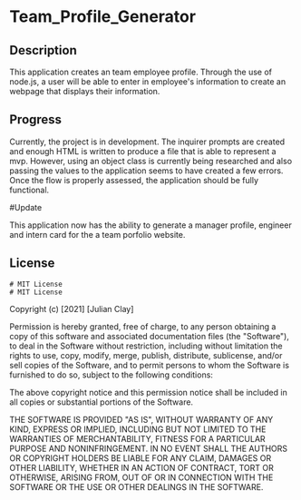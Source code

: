 # Team_Profile_Generator

## Description

This application creates an team employee profile. Through the use of node.js, a user will be
able to enter in employee's information to create an webpage that displays their information.

## Progress
Currently, the project is in development. The inquirer prompts are created and enough HTML is written to produce a file that is able to represent a mvp. However, using an object class is currently being researched and also passing the values to the application seems to have created a few errors. Once the flow is properly assessed, the application should be fully functional.

#Update

This application now has the ability to generate a manager profile, engineer and intern card for the a team porfolio website. 

## License 
    # MIT License
    # MIT License

Copyright (c) [2021] [Julian Clay]

Permission is hereby granted, free of charge, to any person obtaining a copy
of this software and associated documentation files (the "Software"), to deal
in the Software without restriction, including without limitation the rights
to use, copy, modify, merge, publish, distribute, sublicense, and/or sell
copies of the Software, and to permit persons to whom the Software is
furnished to do so, subject to the following conditions:

The above copyright notice and this permission notice shall be included in all
copies or substantial portions of the Software.

THE SOFTWARE IS PROVIDED "AS IS", WITHOUT WARRANTY OF ANY KIND, EXPRESS OR
IMPLIED, INCLUDING BUT NOT LIMITED TO THE WARRANTIES OF MERCHANTABILITY,
FITNESS FOR A PARTICULAR PURPOSE AND NONINFRINGEMENT. IN NO EVENT SHALL THE
AUTHORS OR COPYRIGHT HOLDERS BE LIABLE FOR ANY CLAIM, DAMAGES OR OTHER
LIABILITY, WHETHER IN AN ACTION OF CONTRACT, TORT OR OTHERWISE, ARISING FROM,
OUT OF OR IN CONNECTION WITH THE SOFTWARE OR THE USE OR OTHER DEALINGS IN THE
SOFTWARE.
 